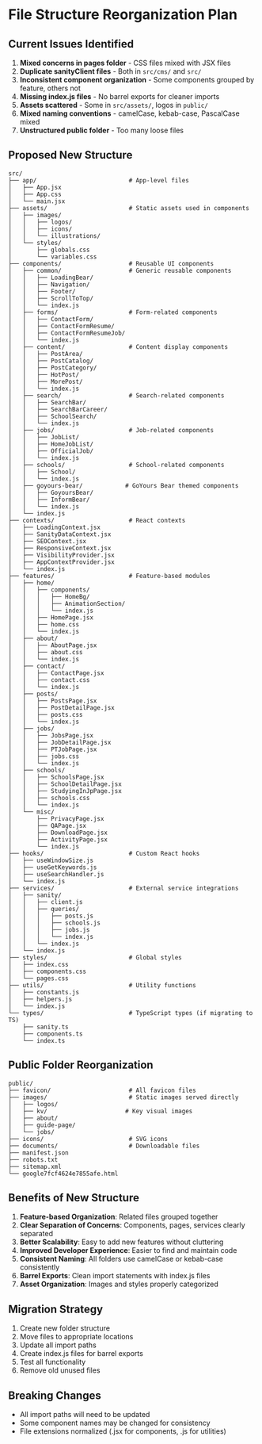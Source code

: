 # File Structure Reorganization Plan

## Current Issues Identified

1. **Mixed concerns in pages folder** - CSS files mixed with JSX files
2. **Duplicate sanityClient files** - Both in `src/cms/` and `src/`
3. **Inconsistent component organization** - Some components grouped by feature, others not
4. **Missing index.js files** - No barrel exports for cleaner imports
5. **Assets scattered** - Some in `src/assets/`, logos in `public/`
6. **Mixed naming conventions** - camelCase, kebab-case, PascalCase mixed
7. **Unstructured public folder** - Too many loose files

## Proposed New Structure

```
src/
├── app/                          # App-level files
│   ├── App.jsx
│   ├── App.css
│   └── main.jsx
├── assets/                       # Static assets used in components
│   ├── images/
│   │   ├── logos/
│   │   ├── icons/
│   │   └── illustrations/
│   └── styles/
│       ├── globals.css
│       └── variables.css
├── components/                   # Reusable UI components
│   ├── common/                   # Generic reusable components
│   │   ├── LoadingBear/
│   │   ├── Navigation/
│   │   ├── Footer/
│   │   ├── ScrollToTop/
│   │   └── index.js
│   ├── forms/                    # Form-related components
│   │   ├── ContactForm/
│   │   ├── ContactFormResume/
│   │   ├── ContactFormResumeJob/
│   │   └── index.js
│   ├── content/                  # Content display components
│   │   ├── PostArea/
│   │   ├── PostCatalog/
│   │   ├── PostCategory/
│   │   ├── HotPost/
│   │   ├── MorePost/
│   │   └── index.js
│   ├── search/                   # Search-related components
│   │   ├── SearchBar/
│   │   ├── SearchBarCareer/
│   │   ├── SchoolSearch/
│   │   └── index.js
│   ├── jobs/                     # Job-related components
│   │   ├── JobList/
│   │   ├── HomeJobList/
│   │   ├── OfficialJob/
│   │   └── index.js
│   ├── schools/                  # School-related components
│   │   ├── School/
│   │   └── index.js
│   ├── goyours-bear/            # GoYours Bear themed components
│   │   ├── GoyoursBear/
│   │   ├── InformBear/
│   │   └── index.js
│   └── index.js
├── contexts/                     # React contexts
│   ├── LoadingContext.jsx
│   ├── SanityDataContext.jsx
│   ├── SEOContext.jsx
│   ├── ResponsiveContext.jsx
│   ├── VisibilityProvider.jsx
│   ├── AppContextProvider.jsx
│   └── index.js
├── features/                     # Feature-based modules
│   ├── home/
│   │   ├── components/
│   │   │   ├── HomeBg/
│   │   │   ├── AnimationSection/
│   │   │   └── index.js
│   │   ├── HomePage.jsx
│   │   ├── home.css
│   │   └── index.js
│   ├── about/
│   │   ├── AboutPage.jsx
│   │   ├── about.css
│   │   └── index.js
│   ├── contact/
│   │   ├── ContactPage.jsx
│   │   ├── contact.css
│   │   └── index.js
│   ├── posts/
│   │   ├── PostsPage.jsx
│   │   ├── PostDetailPage.jsx
│   │   ├── posts.css
│   │   └── index.js
│   ├── jobs/
│   │   ├── JobsPage.jsx
│   │   ├── JobDetailPage.jsx
│   │   ├── PTJobPage.jsx
│   │   ├── jobs.css
│   │   └── index.js
│   ├── schools/
│   │   ├── SchoolsPage.jsx
│   │   ├── SchoolDetailPage.jsx
│   │   ├── StudyingInJpPage.jsx
│   │   ├── schools.css
│   │   └── index.js
│   └── misc/
│       ├── PrivacyPage.jsx
│       ├── QAPage.jsx
│       ├── DownloadPage.jsx
│       ├── ActivityPage.jsx
│       └── index.js
├── hooks/                        # Custom React hooks
│   ├── useWindowSize.js
│   ├── useGetKeywords.js
│   ├── useSearchHandler.js
│   └── index.js
├── services/                     # External service integrations
│   ├── sanity/
│   │   ├── client.js
│   │   ├── queries/
│   │   │   ├── posts.js
│   │   │   ├── schools.js
│   │   │   ├── jobs.js
│   │   │   └── index.js
│   │   └── index.js
│   └── index.js
├── styles/                       # Global styles
│   ├── index.css
│   ├── components.css
│   └── pages.css
├── utils/                        # Utility functions
│   ├── constants.js
│   ├── helpers.js
│   └── index.js
└── types/                        # TypeScript types (if migrating to TS)
    ├── sanity.ts
    ├── components.ts
    └── index.ts
```

## Public Folder Reorganization

```
public/
├── favicon/                      # All favicon files
├── images/                       # Static images served directly
│   ├── logos/
│   ├── kv/                      # Key visual images
│   ├── about/
│   ├── guide-page/
│   └── jobs/
├── icons/                        # SVG icons
├── documents/                    # Downloadable files
├── manifest.json
├── robots.txt
├── sitemap.xml
└── google7fcf4624e7855afe.html
```

## Benefits of New Structure

1. **Feature-based Organization**: Related files grouped together
2. **Clear Separation of Concerns**: Components, pages, services clearly separated
3. **Better Scalability**: Easy to add new features without cluttering
4. **Improved Developer Experience**: Easier to find and maintain code
5. **Consistent Naming**: All folders use camelCase or kebab-case consistently
6. **Barrel Exports**: Clean import statements with index.js files
7. **Asset Organization**: Images and styles properly categorized

## Migration Strategy

1. Create new folder structure
2. Move files to appropriate locations
3. Update all import paths
4. Create index.js files for barrel exports
5. Test all functionality
6. Remove old unused files

## Breaking Changes

- All import paths will need to be updated
- Some component names may be changed for consistency
- File extensions normalized (.jsx for components, .js for utilities)